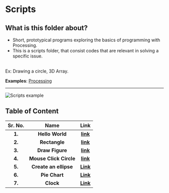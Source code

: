 # Scripts

## What is this folder about?
* Short, prototypical programs exploring the basics of programming with Processing.
* This is a scripts folder, that consist codes that are relevant in solving a specific issue.
<br/>
Ex: Drawing a circle, 3D Array.

__Examples__: [Processing](https://processing.org/examples/)
___

![Scripts example](https://d1v7jayx2s9clc.cloudfront.net/user/pages/49.processing/2.16d%20IDE-Beta.jpg)

## Table of Content

Sr. No.                    |   Name                    |       Link
:-------------------------:|:-------------------------:|:-------------------------:
**1.**                 | **Hello World**                  |                  **[link](https://github.com/Robotics-Club-BMU/Processing_maniac/blob/main/Scripts/HelloWorld/)**
**2.**                 | **Rectangle**                  |                  **[link](https://github.com/Robotics-Club-BMU/Processing_maniac/blob/main/Scripts/Rectangle/)**
**3.**                 | **Draw Figure**                  |                  **[link](https://github.com/Robotics-Club-BMU/Processing_maniac/blob/main/Scripts/DrawFigure/)**
**4.**                 | **Mouse Click Circle**                  |                  **[link](https://github.com/Robotics-Club-BMU/Processing_maniac/blob/main/Scripts/MouseClickCircle/)**
**5.**                 | **Create an ellipse**            | **[Link](https://github.com/Robotics-Club-BMU/Processing_maniac/tree/main/Scripts/create%20an%20ellipse)**
**6.**                 | **Pie Chart**            | **[Link](https://github.com/Robotics-Club-BMU/Processing_maniac/tree/main/Scripts/PieChart)**
**7.**                 | **Clock**            | **[Link](https://github.com/Robotics-Club-BMU/Processing_maniac/tree/main/Scripts/Clock)**